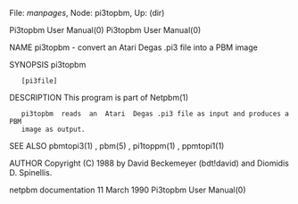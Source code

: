 File: *manpages*,  Node: pi3topbm,  Up: (dir)

Pi3topbm User Manual(0)                                Pi3topbm User Manual(0)



NAME
       pi3topbm - convert an Atari Degas .pi3 file into a PBM image


SYNOPSIS
       pi3topbm

       [pi3file]


DESCRIPTION
       This program is part of Netpbm(1)

       pi3topbm  reads  an  Atari  Degas .pi3 file as input and produces a PBM
       image as output.


SEE ALSO
       pbmtopi3(1) , pbm(5) , pi1toppm(1) , ppmtopi1(1)



AUTHOR
       Copyright (C) 1988 by David  Beckemeyer  (bdt!david)  and  Diomidis  D.
       Spinellis.



netpbm documentation             11 March 1990         Pi3topbm User Manual(0)
